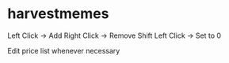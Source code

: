 # harvestmemes

Left Click       -> Add
Right Click      -> Remove
Shift Left Click -> Set to 0

Edit price list whenever necessary
